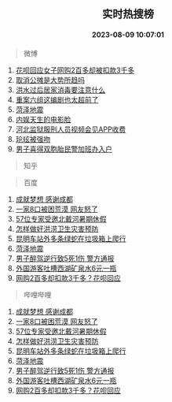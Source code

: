 <div align="center"><h2>实时热搜榜</h2><h4>2023-08-09 10:07:01</h4></div>

> 微博  

1. [花呗回应女子网购2百多却被扣款3千多](https://s.weibo.com/weibo?q=%23%E8%8A%B1%E5%91%97%E5%9B%9E%E5%BA%94%E5%A5%B3%E5%AD%90%E7%BD%91%E8%B4%AD2%E7%99%BE%E5%A4%9A%E5%8D%B4%E8%A2%AB%E6%89%A3%E6%AC%BE3%E5%8D%83%E5%A4%9A%23&t=31&band_rank=1&Refer=top)<br />
2. [取消公摊是大势所趋吗](https://s.weibo.com/weibo?q=%23%E5%8F%96%E6%B6%88%E5%85%AC%E6%91%8A%E6%98%AF%E5%A4%A7%E5%8A%BF%E6%89%80%E8%B6%8B%E5%90%97%23&t=31&band_rank=2&Refer=top)<br />
3. [洪水过后居家消毒要注意什么](https://s.weibo.com/weibo?q=%23%E6%B4%AA%E6%B0%B4%E8%BF%87%E5%90%8E%E5%B1%85%E5%AE%B6%E6%B6%88%E6%AF%92%E8%A6%81%E6%B3%A8%E6%84%8F%E4%BB%80%E4%B9%88%23&t=31&band_rank=3&Refer=top)<br />
4. [重案六组这编剧也太超前了](https://s.weibo.com/weibo?q=%E9%87%8D%E6%A1%88%E5%85%AD%E7%BB%84%E8%BF%99%E7%BC%96%E5%89%A7%E4%B9%9F%E5%A4%AA%E8%B6%85%E5%89%8D%E4%BA%86&t=31&band_rank=4&Refer=top)<br />
5. [菏泽地震](https://s.weibo.com/weibo?q=%23%E8%8F%8F%E6%B3%BD%E5%9C%B0%E9%9C%87%23&t=31&band_rank=5&Refer=top)<br />
6. [内娱天生的电影脸](https://s.weibo.com/weibo?q=%23%E5%86%85%E5%A8%B1%E5%A4%A9%E7%94%9F%E7%9A%84%E7%94%B5%E5%BD%B1%E8%84%B8%23&t=31&band_rank=6&Refer=top)<br />
7. [河北监狱服刑人员视频会见APP收费](https://s.weibo.com/weibo?q=%23%E6%B2%B3%E5%8C%97%E7%9B%91%E7%8B%B1%E6%9C%8D%E5%88%91%E4%BA%BA%E5%91%98%E8%A7%86%E9%A2%91%E4%BC%9A%E8%A7%81APP%E6%94%B6%E8%B4%B9%23&t=31&band_rank=7&Refer=top)<br />
8. [玱玹被强吻](https://s.weibo.com/weibo?q=%23%E7%8E%B1%E7%8E%B9%E8%A2%AB%E5%BC%BA%E5%90%BB%23&t=31&band_rank=8&Refer=top)<br />
9. [男子喜得双胞胎民警加班办入户](https://s.weibo.com/weibo?q=%23%E7%94%B7%E5%AD%90%E5%96%9C%E5%BE%97%E5%8F%8C%E8%83%9E%E8%83%8E%E6%B0%91%E8%AD%A6%E5%8A%A0%E7%8F%AD%E5%8A%9E%E5%85%A5%E6%88%B7%23&t=31&band_rank=9&Refer=top)<br />

> 知乎  


> 百度  

1. [成就梦想 感谢成都](https://www.baidu.com/s?wd=%E6%88%90%E5%B0%B1%E6%A2%A6%E6%83%B3+%E6%84%9F%E8%B0%A2%E6%88%90%E9%83%BD&sa=fyb_news&rsv_dl=fyb_news)<br />
2. [一家8口被困荒漠 网友怒了](https://www.baidu.com/s?wd=%E4%B8%80%E5%AE%B68%E5%8F%A3%E8%A2%AB%E5%9B%B0%E8%8D%92%E6%BC%A0+%E7%BD%91%E5%8F%8B%E6%80%92%E4%BA%86&sa=fyb_news&rsv_dl=fyb_news)<br />
3. [57位专家受邀北戴河暑期休假](https://www.baidu.com/s?wd=57%E4%BD%8D%E4%B8%93%E5%AE%B6%E5%8F%97%E9%82%80%E5%8C%97%E6%88%B4%E6%B2%B3%E6%9A%91%E6%9C%9F%E4%BC%91%E5%81%87&sa=fyb_news&rsv_dl=fyb_news)<br />
4. [怎样做好洪涝卫生灾害预防](https://www.baidu.com/s?wd=%E6%80%8E%E6%A0%B7%E5%81%9A%E5%A5%BD%E6%B4%AA%E6%B6%9D%E5%8D%AB%E7%94%9F%E7%81%BE%E5%AE%B3%E9%A2%84%E9%98%B2&sa=fyb_news&rsv_dl=fyb_news)<br />
5. [昆明车站外多条绿蛇在垃圾箱上爬行](https://www.baidu.com/s?wd=%E6%98%86%E6%98%8E%E8%BD%A6%E7%AB%99%E5%A4%96%E5%A4%9A%E6%9D%A1%E7%BB%BF%E8%9B%87%E5%9C%A8%E5%9E%83%E5%9C%BE%E7%AE%B1%E4%B8%8A%E7%88%AC%E8%A1%8C&sa=fyb_news&rsv_dl=fyb_news)<br />
6. [菏泽地震](https://www.baidu.com/s?wd=%E8%8F%8F%E6%B3%BD%E5%9C%B0%E9%9C%87&sa=fyb_news&rsv_dl=fyb_news)<br />
7. [男子醉驾逆行致5死1伤 警方通报](https://www.baidu.com/s?wd=%E7%94%B7%E5%AD%90%E9%86%89%E9%A9%BE%E9%80%86%E8%A1%8C%E8%87%B45%E6%AD%BB1%E4%BC%A4+%E8%AD%A6%E6%96%B9%E9%80%9A%E6%8A%A5&sa=fyb_news&rsv_dl=fyb_news)<br />
8. [外国游客吐槽西湖矿泉水6元一瓶](https://www.baidu.com/s?wd=%E5%A4%96%E5%9B%BD%E6%B8%B8%E5%AE%A2%E5%90%90%E6%A7%BD%E8%A5%BF%E6%B9%96%E7%9F%BF%E6%B3%89%E6%B0%B46%E5%85%83%E4%B8%80%E7%93%B6&sa=fyb_news&rsv_dl=fyb_news)<br />
9. [网购2百多却扣款3千多？花呗回应](https://www.baidu.com/s?wd=%E7%BD%91%E8%B4%AD2%E7%99%BE%E5%A4%9A%E5%8D%B4%E6%89%A3%E6%AC%BE3%E5%8D%83%E5%A4%9A%EF%BC%9F%E8%8A%B1%E5%91%97%E5%9B%9E%E5%BA%94&sa=fyb_news&rsv_dl=fyb_news)<br />

> 哔哩哔哩  

1. [成就梦想 感谢成都](https://www.baidu.com/s?wd=%E6%88%90%E5%B0%B1%E6%A2%A6%E6%83%B3+%E6%84%9F%E8%B0%A2%E6%88%90%E9%83%BD&sa=fyb_news&rsv_dl=fyb_news)<br />
2. [一家8口被困荒漠 网友怒了](https://www.baidu.com/s?wd=%E4%B8%80%E5%AE%B68%E5%8F%A3%E8%A2%AB%E5%9B%B0%E8%8D%92%E6%BC%A0+%E7%BD%91%E5%8F%8B%E6%80%92%E4%BA%86&sa=fyb_news&rsv_dl=fyb_news)<br />
3. [57位专家受邀北戴河暑期休假](https://www.baidu.com/s?wd=57%E4%BD%8D%E4%B8%93%E5%AE%B6%E5%8F%97%E9%82%80%E5%8C%97%E6%88%B4%E6%B2%B3%E6%9A%91%E6%9C%9F%E4%BC%91%E5%81%87&sa=fyb_news&rsv_dl=fyb_news)<br />
4. [怎样做好洪涝卫生灾害预防](https://www.baidu.com/s?wd=%E6%80%8E%E6%A0%B7%E5%81%9A%E5%A5%BD%E6%B4%AA%E6%B6%9D%E5%8D%AB%E7%94%9F%E7%81%BE%E5%AE%B3%E9%A2%84%E9%98%B2&sa=fyb_news&rsv_dl=fyb_news)<br />
5. [昆明车站外多条绿蛇在垃圾箱上爬行](https://www.baidu.com/s?wd=%E6%98%86%E6%98%8E%E8%BD%A6%E7%AB%99%E5%A4%96%E5%A4%9A%E6%9D%A1%E7%BB%BF%E8%9B%87%E5%9C%A8%E5%9E%83%E5%9C%BE%E7%AE%B1%E4%B8%8A%E7%88%AC%E8%A1%8C&sa=fyb_news&rsv_dl=fyb_news)<br />
6. [菏泽地震](https://www.baidu.com/s?wd=%E8%8F%8F%E6%B3%BD%E5%9C%B0%E9%9C%87&sa=fyb_news&rsv_dl=fyb_news)<br />
7. [男子醉驾逆行致5死1伤 警方通报](https://www.baidu.com/s?wd=%E7%94%B7%E5%AD%90%E9%86%89%E9%A9%BE%E9%80%86%E8%A1%8C%E8%87%B45%E6%AD%BB1%E4%BC%A4+%E8%AD%A6%E6%96%B9%E9%80%9A%E6%8A%A5&sa=fyb_news&rsv_dl=fyb_news)<br />
8. [外国游客吐槽西湖矿泉水6元一瓶](https://www.baidu.com/s?wd=%E5%A4%96%E5%9B%BD%E6%B8%B8%E5%AE%A2%E5%90%90%E6%A7%BD%E8%A5%BF%E6%B9%96%E7%9F%BF%E6%B3%89%E6%B0%B46%E5%85%83%E4%B8%80%E7%93%B6&sa=fyb_news&rsv_dl=fyb_news)<br />
9. [网购2百多却扣款3千多？花呗回应](https://www.baidu.com/s?wd=%E7%BD%91%E8%B4%AD2%E7%99%BE%E5%A4%9A%E5%8D%B4%E6%89%A3%E6%AC%BE3%E5%8D%83%E5%A4%9A%EF%BC%9F%E8%8A%B1%E5%91%97%E5%9B%9E%E5%BA%94&sa=fyb_news&rsv_dl=fyb_news)<br />
